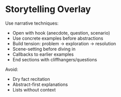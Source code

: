 # Storytelling Overlay

Use narrative techniques:
- Open with hook (anecdote, question, scenario)
- Use concrete examples before abstractions
- Build tension: problem → exploration → resolution
- Scene-setting before diving in
- Callbacks to earlier examples
- End sections with cliffhangers/questions

Avoid:
- Dry fact recitation
- Abstract-first explanations
- Lists without context
